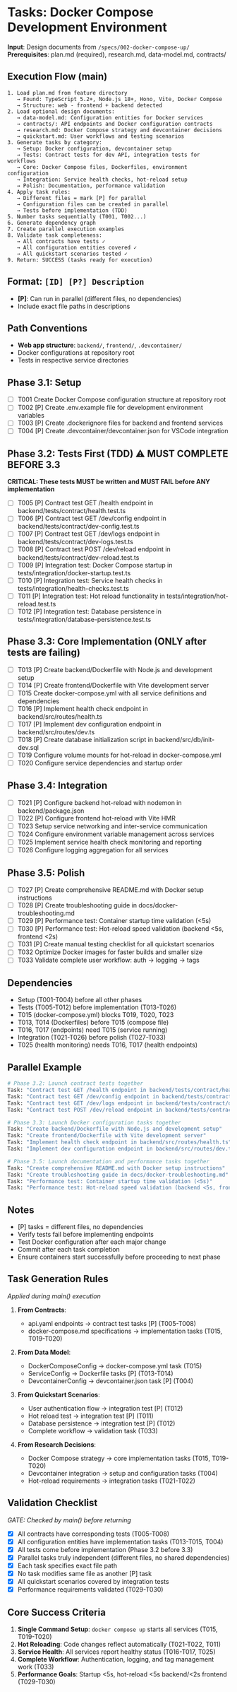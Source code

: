 # Tasks: Docker Compose Development Environment

**Input**: Design documents from `/specs/002-docker-compose-up/`
**Prerequisites**: plan.md (required), research.md, data-model.md, contracts/

## Execution Flow (main)
```
1. Load plan.md from feature directory
   → Found: TypeScript 5.2+, Node.js 18+, Hono, Vite, Docker Compose
   → Structure: web - frontend + backend detected
2. Load optional design documents:
   → data-model.md: Configuration entities for Docker services
   → contracts/: API endpoints and Docker configuration contracts
   → research.md: Docker Compose strategy and devcontainer decisions
   → quickstart.md: User workflows and testing scenarios
3. Generate tasks by category:
   → Setup: Docker configuration, devcontainer setup
   → Tests: Contract tests for dev API, integration tests for workflows
   → Core: Docker Compose files, Dockerfiles, environment configuration
   → Integration: Service health checks, hot-reload setup
   → Polish: Documentation, performance validation
4. Apply task rules:
   → Different files = mark [P] for parallel
   → Configuration files can be created in parallel
   → Tests before implementation (TDD)
5. Number tasks sequentially (T001, T002...)
6. Generate dependency graph
7. Create parallel execution examples
8. Validate task completeness:
   → All contracts have tests ✓
   → All configuration entities covered ✓
   → All quickstart scenarios tested ✓
9. Return: SUCCESS (tasks ready for execution)
```

## Format: `[ID] [P?] Description`
- **[P]**: Can run in parallel (different files, no dependencies)
- Include exact file paths in descriptions

## Path Conventions
- **Web app structure**: `backend/`, `frontend/`, `.devcontainer/`
- Docker configurations at repository root
- Tests in respective service directories

## Phase 3.1: Setup
- [ ] T001 Create Docker Compose configuration structure at repository root
- [ ] T002 [P] Create .env.example file for development environment variables
- [ ] T003 [P] Create .dockerignore files for backend and frontend services
- [ ] T004 [P] Create .devcontainer/devcontainer.json for VSCode integration

## Phase 3.2: Tests First (TDD) ⚠️ MUST COMPLETE BEFORE 3.3
**CRITICAL: These tests MUST be written and MUST FAIL before ANY implementation**
- [ ] T005 [P] Contract test GET /health endpoint in backend/tests/contract/health.test.ts
- [ ] T006 [P] Contract test GET /dev/config endpoint in backend/tests/contract/dev-config.test.ts
- [ ] T007 [P] Contract test GET /dev/logs endpoint in backend/tests/contract/dev-logs.test.ts
- [ ] T008 [P] Contract test POST /dev/reload endpoint in backend/tests/contract/dev-reload.test.ts
- [ ] T009 [P] Integration test: Docker Compose startup in tests/integration/docker-startup.test.ts
- [ ] T010 [P] Integration test: Service health checks in tests/integration/health-checks.test.ts
- [ ] T011 [P] Integration test: Hot reload functionality in tests/integration/hot-reload.test.ts
- [ ] T012 [P] Integration test: Database persistence in tests/integration/database-persistence.test.ts

## Phase 3.3: Core Implementation (ONLY after tests are failing)
- [ ] T013 [P] Create backend/Dockerfile with Node.js and development setup
- [ ] T014 [P] Create frontend/Dockerfile with Vite development server
- [ ] T015 Create docker-compose.yml with all service definitions and dependencies
- [ ] T016 [P] Implement health check endpoint in backend/src/routes/health.ts
- [ ] T017 [P] Implement dev configuration endpoint in backend/src/routes/dev.ts
- [ ] T018 [P] Create database initialization script in backend/src/db/init-dev.sql
- [ ] T019 Configure volume mounts for hot-reload in docker-compose.yml
- [ ] T020 Configure service dependencies and startup order

## Phase 3.4: Integration
- [ ] T021 [P] Configure backend hot-reload with nodemon in backend/package.json
- [ ] T022 [P] Configure frontend hot-reload with Vite HMR
- [ ] T023 Setup service networking and inter-service communication
- [ ] T024 Configure environment variable management across services
- [ ] T025 Implement service health check monitoring and reporting
- [ ] T026 Configure logging aggregation for all services

## Phase 3.5: Polish
- [ ] T027 [P] Create comprehensive README.md with Docker setup instructions
- [ ] T028 [P] Create troubleshooting guide in docs/docker-troubleshooting.md
- [ ] T029 [P] Performance test: Container startup time validation (<5s)
- [ ] T030 [P] Performance test: Hot-reload speed validation (backend <5s, frontend <2s)
- [ ] T031 [P] Create manual testing checklist for all quickstart scenarios
- [ ] T032 Optimize Docker images for faster builds and smaller size
- [ ] T033 Validate complete user workflow: auth → logging → tags

## Dependencies
- Setup (T001-T004) before all other phases
- Tests (T005-T012) before implementation (T013-T026)
- T015 (docker-compose.yml) blocks T019, T020, T023
- T013, T014 (Dockerfiles) before T015 (compose file)
- T016, T017 (endpoints) need T015 (service running)
- Integration (T021-T026) before polish (T027-T033)
- T025 (health monitoring) needs T016, T017 (health endpoints)

## Parallel Example
```bash
# Phase 3.2: Launch contract tests together
Task: "Contract test GET /health endpoint in backend/tests/contract/health.test.ts"
Task: "Contract test GET /dev/config endpoint in backend/tests/contract/dev-config.test.ts"  
Task: "Contract test GET /dev/logs endpoint in backend/tests/contract/dev-logs.test.ts"
Task: "Contract test POST /dev/reload endpoint in backend/tests/contract/dev-reload.test.ts"

# Phase 3.3: Launch Docker configuration tasks together
Task: "Create backend/Dockerfile with Node.js and development setup"
Task: "Create frontend/Dockerfile with Vite development server"
Task: "Implement health check endpoint in backend/src/routes/health.ts"
Task: "Implement dev configuration endpoint in backend/src/routes/dev.ts"

# Phase 3.5: Launch documentation and performance tasks together
Task: "Create comprehensive README.md with Docker setup instructions"
Task: "Create troubleshooting guide in docs/docker-troubleshooting.md"
Task: "Performance test: Container startup time validation (<5s)"
Task: "Performance test: Hot-reload speed validation (backend <5s, frontend <2s)"
```

## Notes
- [P] tasks = different files, no dependencies
- Verify tests fail before implementing endpoints
- Test Docker configuration after each major change
- Commit after each task completion
- Ensure containers start successfully before proceeding to next phase

## Task Generation Rules
*Applied during main() execution*

1. **From Contracts**:
   - api.yaml endpoints → contract test tasks [P] (T005-T008)
   - docker-compose.md specifications → implementation tasks (T015, T019-T020)
   
2. **From Data Model**:
   - DockerComposeConfig → docker-compose.yml task (T015)
   - ServiceConfig → Dockerfile tasks [P] (T013-T014)
   - DevcontainerConfig → devcontainer.json task [P] (T004)
   
3. **From Quickstart Scenarios**:
   - User authentication flow → integration test [P] (T012)
   - Hot reload test → integration test [P] (T011)
   - Database persistence → integration test [P] (T012)
   - Complete workflow → validation task (T033)

4. **From Research Decisions**:
   - Docker Compose strategy → core implementation tasks (T015, T019-T020)
   - Devcontainer integration → setup and configuration tasks (T004)
   - Hot-reload requirements → integration tasks (T021-T022)

## Validation Checklist
*GATE: Checked by main() before returning*

- [x] All contracts have corresponding tests (T005-T008)
- [x] All configuration entities have implementation tasks (T013-T015, T004)
- [x] All tests come before implementation (Phase 3.2 before 3.3)
- [x] Parallel tasks truly independent (different files, no shared dependencies)
- [x] Each task specifies exact file path
- [x] No task modifies same file as another [P] task
- [x] All quickstart scenarios covered by integration tests
- [x] Performance requirements validated (T029-T030)

## Core Success Criteria
1. **Single Command Setup**: `docker compose up` starts all services (T015, T019-T020)
2. **Hot Reloading**: Code changes reflect automatically (T021-T022, T011)
3. **Service Health**: All services report healthy status (T016-T017, T025)
4. **Complete Workflow**: Authentication, logging, and tag management work (T033)
5. **Performance Goals**: Startup <5s, hot-reload <5s backend/<2s frontend (T029-T030)